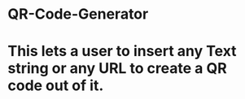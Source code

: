 # QR-Code-Generator
# This lets a user to insert any Text string or any URL to create a QR code out of it.
